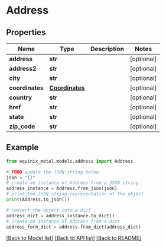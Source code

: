 # Address


## Properties

Name | Type | Description | Notes
------------ | ------------- | ------------- | -------------
**address** | **str** |  | [optional] 
**address2** | **str** |  | [optional] 
**city** | **str** |  | [optional] 
**coordinates** | [**Coordinates**](Coordinates.md) |  | [optional] 
**country** | **str** |  | [optional] 
**href** | **str** |  | [optional] 
**state** | **str** |  | [optional] 
**zip_code** | **str** |  | [optional] 

## Example

```python
from equinix_metal.models.address import Address

# TODO update the JSON string below
json = "{}"
# create an instance of Address from a JSON string
address_instance = Address.from_json(json)
# print the JSON string representation of the object
print(Address.to_json())

# convert the object into a dict
address_dict = address_instance.to_dict()
# create an instance of Address from a dict
address_form_dict = address.from_dict(address_dict)
```
[[Back to Model list]](../README.md#documentation-for-models) [[Back to API list]](../README.md#documentation-for-api-endpoints) [[Back to README]](../README.md)


